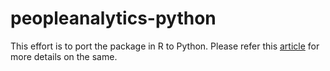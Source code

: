 # peopleanalytics-python

This effort is to port the package in R to Python. Please refer this [article](https://towardsdatascience.com/beginner-friendly-data-science-projects-accepting-contributions-3b8e26f7e88e) for more details on the same.
